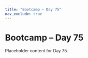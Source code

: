 ```yaml
---
title: "Bootcamp – Day 75"
nav_exclude: true
---
```


# Bootcamp – Day 75

Placeholder content for Day 75.

